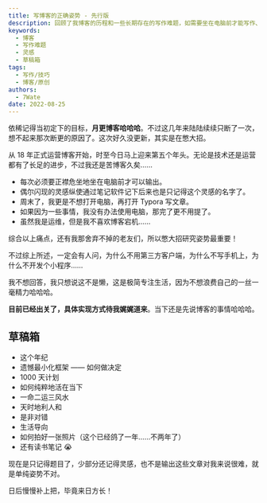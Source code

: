 ```yaml
---
title: 写博客的正确姿势 - 先行版
description: 回顾了我博客的历程和一些长期存在的写作难题，如需要坐在电脑前才能写作、灵感难以保存、不想在周末打开电脑写文章等。作者表示正在研究解决这些问题的方法，并提到了草稿箱中一些待写的主题。
keywords:
  - 博客
  - 写作难题
  - 灵感
  - 草稿箱
tags:
  - 写作/技巧
  - 博客/原创
authors:
  - 7Wate
date: 2022-08-25
---
```


依稀记得当初定下的目标，**月更博客哈哈哈**。不过这几年来陆陆续续只断了一次，想不起来那次断更的原因了。这次好久没更新，其实是在憋大招。

从 18 年正式运营博客开始，时至今日马上迎来第五个年头。无论是技术还是运营都有了长足的进步，不过我还是苦博客久矣……

- 每次必须要正襟危坐地坐在电脑前才可以输出。
- 偶尔闪现的灵感纵使通过笔记软件记下后来也是只记得这个灵感的名字了。
- 周末了，我更是不想打开电脑，再打开 Typora 写文章。
- 如果因为一些事情，我没有办法使用电脑，那完了更不用提了。
- 虽然我是运维，但是我不喜欢博客宕机……

综合以上痛点，还有我那舍弃不掉的老友们，所以憋大招研究姿势最重要！

不过综上所述，一定会有人问，为什么不用第三方客户端，为什么不写手机上，为什么不开发个小程序……

我不想回答，我只想说这不是懒，这是极简专注生活，因为不想浪费自己的一丝一毫精力哈哈哈。

**目前已经出关了，具体实现方式待我娓娓道来**。当下还是先说博客的事情哈哈哈。

## 草稿箱

- 这个年纪
- 遗憾最小化框架 —— 如何做决定
- 1000 天计划
- 如何纯粹地活在当下
- 一命二运三风水
- 天时地利人和
- 是非对错
- 生活导向
- 如何拍好一张照片（这个已经鸽了一年……不两年了）
- 还有读书笔记  😭

现在是只记得题目了，少部分还记得灵感，也不是输出这些文章对我来说很难，就是单纯姿势不对。

日后慢慢补上把，毕竟来日方长！
